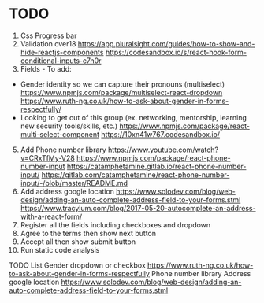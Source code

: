 # TODO

1. Css Progress bar
2. Validation over18
   https://app.pluralsight.com/guides/how-to-show-and-hide-reactjs-components
   https://codesandbox.io/s/react-hook-form-conditional-inputs-c7n0r
3. Fields - To add:

- Gender identity so we can capture their pronouns (multiselect)
  https://www.npmjs.com/package/multiselect-react-dropdown
  https://www.ruth-ng.co.uk/how-to-ask-about-gender-in-forms-respectfully/
- Looking to get out of this group (ex. networking, mentorship, learning new security tools/skills, etc.)
  https://www.npmjs.com/package/react-multi-select-component
  https://10xn41w767.codesandbox.io/

5. Add Phone number library
   https://www.youtube.com/watch?v=CRxTfMy-V28
   https://www.npmjs.com/package/react-phone-number-input
   https://catamphetamine.gitlab.io/react-phone-number-input/
   https://gitlab.com/catamphetamine/react-phone-number-input/-/blob/master/README.md
6. Add address google location
   https://www.solodev.com/blog/web-design/adding-an-auto-complete-address-field-to-your-forms.stml
   https://www.tracylum.com/blog/2017-05-20-autocomplete-an-address-with-a-react-form/
7. Register all the fields including checkboxes and dropdown
8. Agree to the terms then show next button
9. Accept all then show submit button
10. Run static code analysis

TODO List
Gender dropdown or checkbox
https://www.ruth-ng.co.uk/how-to-ask-about-gender-in-forms-respectfully
Phone number library
Address google location
https://www.solodev.com/blog/web-design/adding-an-auto-complete-address-field-to-your-forms.stml
